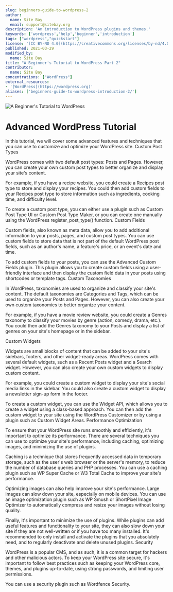 ```yaml
---
slug: beginners-guide-to-wordpress-2
author:
  name: Site Bay
  email: support@sitebay.org
description: 'An introduction to WordPress plugins and themes.'
keywords: ['wordpress','help','beginner','introduction']
tags: ["wordpress","quickstart"]
license: '[CC BY-ND 4.0](https://creativecommons.org/licenses/by-nd/4.0)'
published: 2021-03-29
modified_by:
  name: Site Bay
title: "A Beginner's Tutorial to WordPress Part 2"
contributor:
  name: Site Bay
concentrations: ["WordPress"]
external_resources:
- '[WordPress](https://wordpress.org)'
aliases: ['beginners-guide-to-wordpress-introduction-2/']
---
```


![A Beginner's Tutorial to WordPress](beginners-guide-to-wordpress.png "A Beginner's Tutorial to WordPress")

# Advanced WordPress Tutorial

In this tutorial, we will cover some advanced features and techniques that you can use to customize and optimize your WordPress site.
Custom Post Types

WordPress comes with two default post types: Posts and Pages. However, you can create your own custom post types to better organize and display your site's content.

For example, if you have a recipe website, you could create a Recipes post type to store and display your recipes. You could then add custom fields to your Recipes post type to store information such as ingredients, cooking time, and difficulty level.

To create a custom post type, you can either use a plugin such as Custom Post Type UI or Custom Post Type Maker, or you can create one manually using the WordPress register_post_type() function.
Custom Fields

Custom fields, also known as meta data, allow you to add additional information to your posts, pages, and custom post types. You can use custom fields to store data that is not part of the default WordPress post fields, such as an author's name, a feature's price, or an event's date and time.

To add custom fields to your posts, you can use the Advanced Custom Fields plugin. This plugin allows you to create custom fields using a user-friendly interface and then display the custom field data in your posts using shortcodes or template tags.
Custom Taxonomies

In WordPress, taxonomies are used to organize and classify your site's content. The default taxonomies are Categories and Tags, which can be used to organize your Posts and Pages. However, you can also create your own custom taxonomies to better organize your content.

For example, if you have a movie review website, you could create a Genres taxonomy to classify your movies by genre (action, comedy, drama, etc.). You could then add the Genres taxonomy to your Posts and display a list of genres on your site's homepage or in the sidebar.

Custom Widgets

Widgets are small blocks of content that can be added to your site's sidebars, footers, and other widget-ready areas. WordPress comes with several default widgets, such as a Recent Posts widget and a Search widget. However, you can also create your own custom widgets to display custom content.

For example, you could create a custom widget to display your site's social media links in the sidebar. You could also create a custom widget to display a newsletter sign-up form in the footer.

To create a custom widget, you can use the Widget API, which allows you to create a widget using a class-based approach. You can then add the custom widget to your site using the WordPress Customizer or by using a plugin such as Custom Widget Areas.
Performance Optimization

To ensure that your WordPress site runs smoothly and efficiently, it's important to optimize its performance. There are several techniques you can use to optimize your site's performance, including caching, optimizing images, and minimizing the use of plugins.

Caching is a technique that stores frequently accessed data in temporary storage, such as the user's web browser or the server's memory, to reduce the number of database queries and PHP processes. You can use a caching plugin such as WP Super Cache or W3 Total Cache to improve your site's performance.

Optimizing images can also help improve your site's performance. Large images can slow down your site, especially on mobile devices. You can use an image optimization plugin such as WP Smush or ShortPixel Image Optimizer to automatically compress and resize your images without losing quality.

Finally, it's important to minimize the use of plugins. While plugins can add useful features and functionality to your site, they can also slow down your site if they are not well-written or if you have too many installed. It's recommended to only install and activate the plugins that you absolutely need, and to regularly deactivate and delete unused plugins.
Security

WordPress is a popular CMS, and as such, it is a common target for hackers and other malicious actors. To keep your WordPress site secure, it's important to follow best practices such as keeping your WordPress core, themes, and plugins up-to-date, using strong passwords, and limiting user permissions.

You can use a security plugin such as Wordfence Security.
